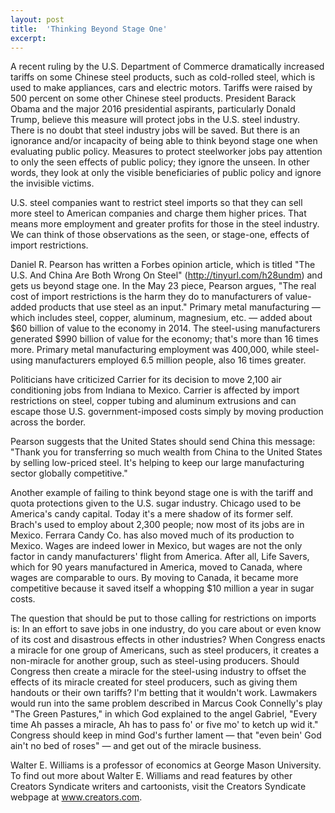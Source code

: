 ```yaml
---
layout: post
title:  'Thinking Beyond Stage One'
excerpt:
---
```




A recent ruling by the U.S. Department of Commerce dramatically increased tariffs on some Chinese steel products, such as cold-rolled steel, which is used to make appliances, cars and electric motors. Tariffs were raised by 500 percent on some other Chinese steel products. President Barack Obama and the major 2016 presidential aspirants, particularly Donald Trump, believe this measure will protect jobs in the U.S. steel industry. There is no doubt that steel industry jobs will be saved. But there is an ignorance and/or incapacity of being able to think beyond stage one when evaluating public policy. Measures to protect steelworker jobs pay attention to only the seen effects of public policy; they ignore the unseen. In other words, they look at only the visible beneficiaries of public policy and ignore the invisible victims.

U.S. steel companies want to restrict steel imports so that they can sell more steel to American companies and charge them higher prices. That means more employment and greater profits for those in the steel industry. We can think of those observations as the seen, or stage-one, effects of import restrictions.

Daniel R. Pearson has written a Forbes opinion article, which is titled "The U.S. And China Are Both Wrong On Steel" (http://tinyurl.com/h28undm) and gets us beyond stage one. In the May 23 piece, Pearson argues, "The real cost of import restrictions is the harm they do to manufacturers of value-added products that use steel as an input." Primary metal manufacturing — which includes steel, copper, aluminum, magnesium, etc. — added about $60 billion of value to the economy in 2014. The steel-using manufacturers generated $990 billion of value for the economy; that's more than 16 times more. Primary metal manufacturing employment was 400,000, while steel-using manufacturers employed 6.5 million people, also 16 times greater.

Politicians have criticized Carrier for its decision to move 2,100 air conditioning jobs from Indiana to Mexico. Carrier is affected by import restrictions on steel, copper tubing and aluminum extrusions and can escape those U.S. government-imposed costs simply by moving production across the border.



Pearson suggests that the United States should send China this message: "Thank you for transferring so much wealth from China to the United States by selling low-priced steel. It's helping to keep our large manufacturing sector globally competitive."

Another example of failing to think beyond stage one is with the tariff and quota protections given to the U.S. sugar industry. Chicago used to be America's candy capital. Today it's a mere shadow of its former self. Brach's used to employ about 2,300 people; now most of its jobs are in Mexico. Ferrara Candy Co. has also moved much of its production to Mexico. Wages are indeed lower in Mexico, but wages are not the only factor in candy manufacturers' flight from America. After all, Life Savers, which for 90 years manufactured in America, moved to Canada, where wages are comparable to ours. By moving to Canada, it became more competitive because it saved itself a whopping $10 million a year in sugar costs.

The question that should be put to those calling for restrictions on imports is: In an effort to save jobs in one industry, do you care about or even know of its cost and disastrous effects in other industries? When Congress enacts a miracle for one group of Americans, such as steel producers, it creates a non-miracle for another group, such as steel-using producers. Should Congress then create a miracle for the steel-using industry to offset the effects of its miracle created for steel producers, such as giving them handouts or their own tariffs? I'm betting that it wouldn't work. Lawmakers would run into the same problem described in Marcus Cook Connelly's play "The Green Pastures," in which God explained to the angel Gabriel, "Every time Ah passes a miracle, Ah has to pass fo' or five mo' to ketch up wid it." Congress should keep in mind God's further lament — that "even bein' God ain't no bed of roses" — and get out of the miracle business.

Walter E. Williams is a professor of economics at George Mason University. To find out more about Walter E. Williams and read features by other Creators Syndicate writers and cartoonists, visit the Creators Syndicate webpage at www.creators.com.
